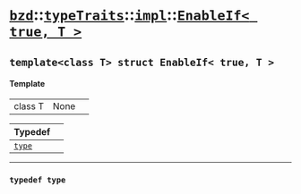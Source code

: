 # [`bzd`](../../../../index.md)::[`typeTraits`](../../../index.md)::[`impl`](../../index.md)::[`EnableIf< true, T >`](../index.md)

## `template<class T> struct EnableIf< true, T >`

#### Template
||||
|---:|:---|:---|
|class T|None||

|Typedef||
|:---|:---|
|[`type`](./index.md)||
------
### `typedef type`

